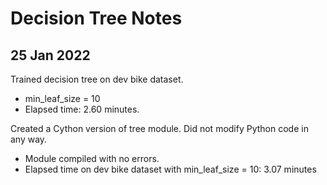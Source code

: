 # Decision Tree Notes

## 25 Jan 2022
Trained decision tree on dev bike dataset.
* min_leaf_size = 10
* Elapsed time: 2.60 minutes.

Created a Cython version of tree module. Did not modify Python code in any way.
* Module compiled with no errors.
* Elapsed time on dev bike dataset with min_leaf_size = 10: 3.07 minutes